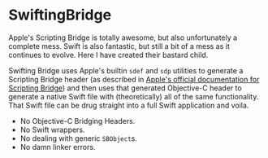 # SwiftingBridge

Apple's Scripting Bridge is totally awesome, but also unfortunately a complete mess. Swift is also fantastic, but still a bit of a mess as it continues to evolve. Here I have created their bastard child.

Swifting Bridge uses Apple's builtin `sdef` and `sdp` utilities to generate a Scripting Bridge header (as described in [Apple's official documentation for Scripting Bridge](https://developer.apple.com/library/mac/documentation/Cocoa/Conceptual/ScriptingBridgeConcepts/UsingScriptingBridge/UsingScriptingBridge.html#//apple_ref/doc/uid/TP40006104-CH4-SW1)) and then uses that generated Objective-C header to generate a native Swift file with (theoretically) all of the same functionality. That Swift file can be drug straight into a full Swift application and voila. 

- No Objective-C Bridging Headers.
- No Swift wrappers.
- No dealing with generic `SBObject`s.
- No damn linker errors.
